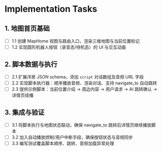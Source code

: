 # Implementation Tasks

## 1. 地图首页基础
- [ ] 1.1 创建 MapHome 视图与路由入口，渲染三维地图与当前位置标记
- [ ] 1.2 实现圆形机器人按钮（录音态/待机态）的 UI 与交互动画

## 2. 脚本数据与执行
- [ ] 2.1 扩展洋房 JSON schema，添加 `script` 对话数组及音频 URL 字段
- [ ] 2.2 实现脚本执行器：顺序播放音频、渲染对话、支持 navigate_to 自动跳转
- [ ] 2.3 提供示例脚本：当前位置介绍 → 周边内容 → 用户请求 → AI 跳转确认 → 详情页续播

## 3. 集成与验证
- [ ] 3.1 将脚本执行与地图状态联动，确保 navigate_to 跳转后详情页继续播放脚本
- [ ] 3.2 加入自动播放控制/用户中断手段，确保按钮状态与音频同步
- [ ] 3.3 编写测试覆盖脚本顺序、跳转、音频加载异常处理
